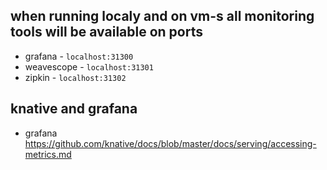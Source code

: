 ## when running localy and on vm-s all monitoring tools will be available on ports
* grafana - `localhost:31300`
* weavescope - `localhost:31301`
* zipkin - `localhost:31302`

## knative and grafana
* grafana https://github.com/knative/docs/blob/master/docs/serving/accessing-metrics.md
